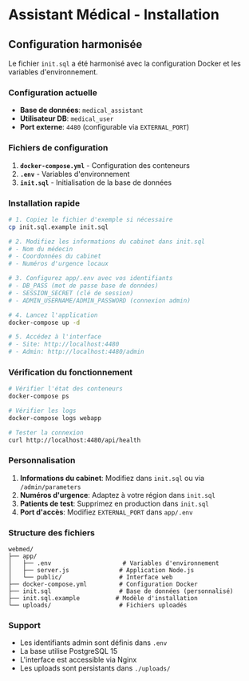 # Assistant Médical - Installation

## Configuration harmonisée

Le fichier `init.sql` a été harmonisé avec la configuration Docker et les variables d'environnement.

### Configuration actuelle

- **Base de données**: `medical_assistant`
- **Utilisateur DB**: `medical_user`  
- **Port externe**: `4480` (configurable via `EXTERNAL_PORT`)

### Fichiers de configuration

1. **`docker-compose.yml`** - Configuration des conteneurs
2. **`.env`** - Variables d'environnement
3. **`init.sql`** - Initialisation de la base de données

### Installation rapide

```bash
# 1. Copiez le fichier d'exemple si nécessaire
cp init.sql.example init.sql

# 2. Modifiez les informations du cabinet dans init.sql
# - Nom du médecin
# - Coordonnées du cabinet  
# - Numéros d'urgence locaux

# 3. Configurez app/.env avec vos identifiants
# - DB_PASS (mot de passe base de données)
# - SESSION_SECRET (clé de session)
# - ADMIN_USERNAME/ADMIN_PASSWORD (connexion admin)

# 4. Lancez l'application
docker-compose up -d

# 5. Accédez à l'interface
# - Site: http://localhost:4480
# - Admin: http://localhost:4480/admin
```

### Vérification du fonctionnement

```bash
# Vérifier l'état des conteneurs
docker-compose ps

# Vérifier les logs
docker-compose logs webapp

# Tester la connexion
curl http://localhost:4480/api/health
```

### Personnalisation

1. **Informations du cabinet**: Modifiez dans `init.sql` ou via `/admin/parameters`
2. **Numéros d'urgence**: Adaptez à votre région dans `init.sql`  
3. **Patients de test**: Supprimez en production dans `init.sql`
4. **Port d'accès**: Modifiez `EXTERNAL_PORT` dans `app/.env`

### Structure des fichiers

```
webmed/
├── app/
│   ├── .env                    # Variables d'environnement
│   ├── server.js              # Application Node.js
│   └── public/                # Interface web
├── docker-compose.yml         # Configuration Docker
├── init.sql                   # Base de données (personnalisé)
├── init.sql.example          # Modèle d'installation
└── uploads/                   # Fichiers uploadés
```

### Support

- Les identifiants admin sont définis dans `.env`
- La base utilise PostgreSQL 15
- L'interface est accessible via Nginx
- Les uploads sont persistants dans `./uploads/`
